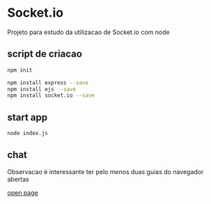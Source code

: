 # Socket.io

Projeto para estudo da utilizacao de Socket.io com node

## script de criacao

```bash
npm init

npm install express --save
npm install ejs --save
npm install socket.io --save
```

## start app

```bash
node index.js
```

## chat

Observacao é interessante ter pelo menos duas guias do navegador abertas

[open page](http://localhost:8080)
